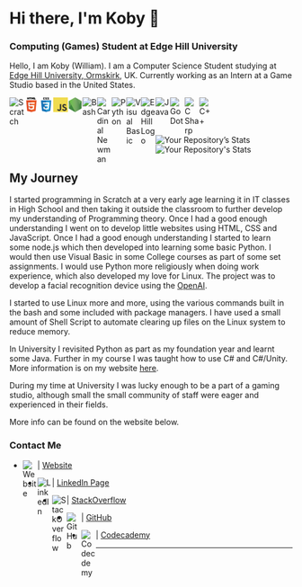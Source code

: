 Hi there, I'm Koby 👋
======

### Computing (Games) Student at Edge Hill University

Hello, I am Koby (William). I am a Computer Science Student studying at [Edge Hill University, Ormskirk](https://www.edgehill.ac.uk/), UK. Currently working as an Intern at a Game Studio based in the United States.<br>

<img align="left" alt="Scratch" width="26px" src="https://test.scratch-wiki.info/w/images/f/f9/Scratch_Cat.png" />
<img align="left" alt="HTML5" width="26px" src="https://raw.githubusercontent.com/github/explore/80688e429a7d4ef2fca1e82350fe8e3517d3494d/topics/html/html.png" />
<img align="left" alt="CSS3" width="26px" src="https://raw.githubusercontent.com/github/explore/80688e429a7d4ef2fca1e82350fe8e3517d3494d/topics/css/css.png" />
<img align="left" alt="JavaScript" width="26px" src="https://raw.githubusercontent.com/github/explore/80688e429a7d4ef2fca1e82350fe8e3517d3494d/topics/javascript/javascript.png" />
<img align="left" alt="Node.js" width="26px" src="https://raw.githubusercontent.com/github/explore/80688e429a7d4ef2fca1e82350fe8e3517d3494d/topics/nodejs/nodejs.png" />
<img align="left" alt="Bash" width="26px" src="https://upload.wikimedia.org/wikipedia/commons/thumb/4/4b/Bash_Logo_Colored.svg/1200px-Bash_Logo_Colored.svg.png" />
<img align="left" alt="Cardinal Newman" width="26px" src="https://pbs.twimg.com/profile_images/1145635848714629120/UMeSn0A6_400x400.png" />
<img align="left" alt="Python" width="26px" src="https://cdn3.iconfinder.com/data/icons/logos-and-brands-adobe/512/267_Python-512.png" />
<img align="left" alt="Visual Basic" width="26px" src="https://upload.wikimedia.org/wikipedia/commons/thumb/4/40/VB.NET_Logo.svg/1200px-VB.NET_Logo.svg.png" />
<img align="left" alt="Edge Hill Logo" width="26px" src="https://dentonarnold-ehu.netlify.app/images/ehu-logo.png"/>
<img align="left" alt="Java" width="26px" src="https://img.icons8.com/color/452/java-coffee-cup-logo--v1.png" />
<img align="left" alt="GoDot" width="26px" src="https://upload.wikimedia.org/wikipedia/commons/6/6a/Godot_icon.svg" />
<img align="left" alt="C Sharp" width="26px" src="https://cdn.worldvectorlogo.com/logos/c--4.svg" />
<img align="left" alt="C++" width="26px" src="https://user-images.githubusercontent.com/42747200/46140125-da084900-c26d-11e8-8ea7-c45ae6306309.png" />
<br> 
<br>

![Your Repository’s Stats](https://github-readme-stats.vercel.app/api?username=WilliamGeo&show_icons=true)
![Your Repository's Stats](https://github-readme-stats.vercel.app/api/top-langs/?username=WilliamGeo&theme=blue-green)

## My Journey
I started programming in Scratch at a very early age learning it in IT classes in High School and then taking it outside the classroom to further develop my understanding of Programming theory. Once I had a good enough understanding I went on to develop little websites using HTML, CSS and JavaScript. Once I had a good enough understanding I started to learn some node.js which then developed into learning some basic Python. I would then use Visual Basic in some College courses as part of some set assignments. I would use Python more religiously when doing work experience, which also developed my love for Linux. The project was to develop a facial recognition device using the [OpenAI](https://github.com/opencv/opencv).  

I started to use Linux more and more, using the various commands built in the bash and some included with package managers. I have used a small amount of Shell Script to automate clearing up files on the Linux system to reduce memory.  

In University I revisited Python as part as my foundation year and learnt some Java. Further in my course I was taught how to use C# and C#/Unity. More information is on my website [here]().

During my time at University I was lucky enough to be a part of a gaming studio, although small the small community of staff were eager and experienced in their fields.

More info can be found on the website below.

### Contact Me

* <img align="left" alt="Website" width="26px" src="https://raw.githubusercontent.com/FortAwesome/Font-Awesome/6.x/svgs/solid/globe.svg" /> | [Website](https://williamgeo.github.io/)

* <img align="left" alt="LinkedIn" width="26px" src="https://raw.githubusercontent.com/FortAwesome/Font-Awesome/6.x/svgs/brands/linkedin-in.svg" /> | [LinkedIn Page](https://www.linkedin.com/in/williamgeo1/)

* <img align="left" alt="StackOverflow" width="26px" src="https://raw.githubusercontent.com/FortAwesome/Font-Awesome/6.x/svgs/brands/stack-overflow.svg" /> | [StackOverflow](https://stackoverflow.com/users/17517099)

* <img align="left" alt="GitHub" width="26px" src="https://raw.githubusercontent.com/FortAwesome/Font-Awesome/6.x/svgs/brands/github.svg" /> | [GitHub](https://github.com/WilliamGeo)

* <img align="left" alt="Codecdemy" width="26px" src="https://cdn4.iconfinder.com/data/icons/logos-brands-5/24/codecademy-512.png" /> | [Codecademy](https://www.codecademy.com/profiles/WilliamGeo)

------
